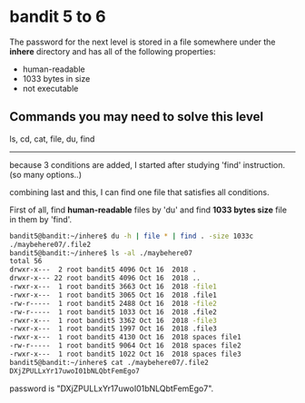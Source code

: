# bandit 5 to 6

The password for the next level is stored in a file somewhere under the **inhere** directory and has all of the following properties:

- human-readable
- 1033 bytes in size
- not executable

## Commands you may need to solve this level

ls, cd, cat, file, du, find

---

because 3 conditions are added, I started after studying 'find' instruction.(so many options..)

combining last and this, I can find one file that satisfies all conditions.

First of all, find **human-readable** files by 'du' and find **1033 bytes size** file in them by 'find'.

```bash
bandit5@bandit:~/inhere$ du -h | file * | find . -size 1033c
./maybehere07/.file2
bandit5@bandit:~/inhere$ ls -al ./maybehere07
total 56
drwxr-x---  2 root bandit5 4096 Oct 16  2018 .
drwxr-x--- 22 root bandit5 4096 Oct 16  2018 ..
-rwxr-x---  1 root bandit5 3663 Oct 16  2018 -file1
-rwxr-x---  1 root bandit5 3065 Oct 16  2018 .file1
-rw-r-----  1 root bandit5 2488 Oct 16  2018 -file2
-rw-r-----  1 root bandit5 1033 Oct 16  2018 .file2
-rwxr-x---  1 root bandit5 3362 Oct 16  2018 -file3
-rwxr-x---  1 root bandit5 1997 Oct 16  2018 .file3
-rwxr-x---  1 root bandit5 4130 Oct 16  2018 spaces file1
-rw-r-----  1 root bandit5 9064 Oct 16  2018 spaces file2
-rwxr-x---  1 root bandit5 1022 Oct 16  2018 spaces file3
bandit5@bandit:~/inhere$ cat ./maybehere07/.file2
DXjZPULLxYr17uwoI01bNLQbtFemEgo7
```

password is "DXjZPULLxYr17uwoI01bNLQbtFemEgo7".